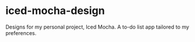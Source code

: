 # iced-mocha-design

Designs for my personal project, Iced Mocha. 
A to-do list app tailored to my preferences.
